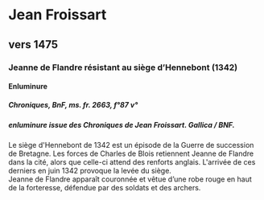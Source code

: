# Jean Froissart

## vers 1475

### Jeanne de Flandre résistant au siège d’Hennebont (1342)

#### Enluminure

##### Chroniques, BnF, ms. fr. 2663, f°87 v°

##### enluminure issue des Chroniques de Jean Froissart. Gallica / BNF.

Le siège d'Hennebont de 1342 est un épisode de la Guerre de succession de Bretagne. Les forces de Charles de Blois retiennent Jeanne de Flandre dans la cité, alors que celle-ci attend des renforts anglais. L'arrivée de ces derniers en juin 1342 provoque la levée du siège.  
Jeanne de Flandre apparaît couronnée et vêtue d’une robe rouge en haut de la forteresse, défendue par des soldats et des archers.
